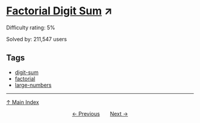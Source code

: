 # [Factorial Digit Sum](https://projecteuler.net/problem=20) ↗️

Difficulty rating: 5%

Solved by: 211,547 users
## Tags

- [digit-sum](../tags/digit-sum.md)
- [factorial](../tags/factorial.md)
- [large-numbers](../tags/large-numbers.md)



---

[↑ Main Index](../README.md)


<div align=center><a href='19.md'>← Previous</a> &nbsp;&nbsp; &nbsp;&nbsp;  <a href='21.md'>Next →</a></div>
